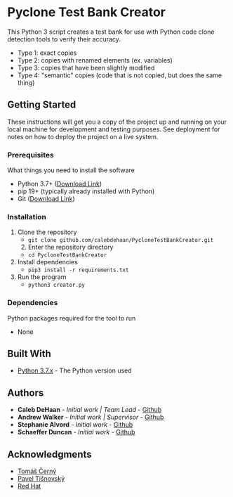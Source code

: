 # Pyclone Test Bank Creator

This Python 3 script creates a test bank for use with Python code clone detection tools to verify their accuracy.
- Type 1: exact copies
- Type 2: copies with renamed elements (ex. variables)
- Type 3: copies that have been slightly modified
- Type 4: "semantic" copies (code that is not copied, but does the same thing)

## Getting Started

These instructions will get you a copy of the project up and running on your local machine for development and testing purposes. See deployment for notes on how to deploy the project on a live system.

### Prerequisites

What things you need to install the software

- Python 3.7+ ([Download Link](https://www.python.org/downloads/))
- pip 19+ (typically already installed with Python)
- Git ([Download Link](https://git-scm.com/downloads))

### Installation

1. Clone the repository
   - `git clone github.com/calebdehaan/PycloneTestBankCreator.git`
   2. Enter the repository directory
   - `cd PycloneTestBankCreator`
3. Install dependencies
   - `pip3 install -r requirements.txt`
4. Run the program
   - `python3 creator.py`

### Dependencies

Python packages required for the tool to run

- None

## Built With

- [Python 3.7.x](https://www.python.org/downloads/) - The Python version used

## Authors

- **Caleb DeHaan** - *Initial work | Team Lead* - [Github](https://github.com/calebdehaan)
- **Andrew Walker** - *Initial work | Supervisor* - [Github](https://github.com/walker76)
- **Stephanie Alvord** - *Initial work* - [Github](https://github.com/ST3PHANI3)
- **Schaeffer Duncan** - *Initial work* - [Github](https://github.com/SchaefferDuncan)

## Acknowledgments

- [Tomáš Černý](https://cs.baylor.edu/~cerny/)
- [Pavel Tišnovský](https://github.com/tisnik)
- [Red Hat](https://www.redhat.com/en)